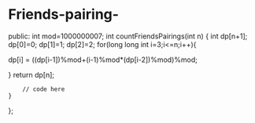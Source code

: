 # Friends-pairing-

    
public:
int mod=1000000007;
    int countFriendsPairings(int n) 
    { int dp[n+1];
dp[0]=0;
dp[1]=1;
dp[2]=2;
for(long long int i=3;i<=n;i++){
    
dp[i] = ((dp[i-1])%mod+(i-1)%mod*(dp[i-2])%mod)%mod;

}
return dp[n];
        
        
        // code here
    }
};  
